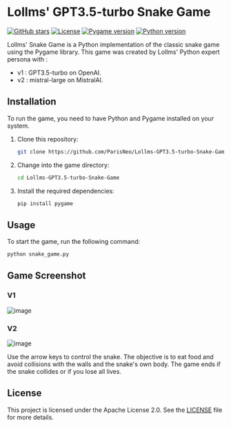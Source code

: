 # Lollms' GPT3.5-turbo Snake Game
[![GitHub stars](https://img.shields.io/github/stars/ParisNeo/Lollms-GPT3.5-turbo-Snake-Game.svg)](https://github.com/ParisNeo/Lollms-GPT3.5-turbo-Snake-Game/stargazers)
[![License](https://img.shields.io/badge/License-Apache%202.0-blue.svg)](https://github.com/ParisNeo/Lollms-GPT3.5-turbo-Snake-Game/blob/main/LICENSE)
[![Pygame version](https://img.shields.io/badge/Pygame-2.0.1-blue.svg)](https://pypi.org/project/pygame/2.0.1/)
[![Python version](https://img.shields.io/badge/Python-3.9-blue.svg)](https://www.python.org/downloads/release/python-390/)

Lollms' Snake Game is a Python implementation of the classic snake game using the Pygame library. This game was created by Lollms' Python expert persona with :
- v1 : GPT3.5-turbo on OpenAI.
- v2 : mistral-large on MistralAI.
  
## Installation
To run the game, you need to have Python and Pygame installed on your system.

1. Clone this repository:
   ```bash
   git clone https://github.com/ParisNeo/Lollms-GPT3.5-turbo-Snake-Game.git
   ```

2. Change into the game directory:
   ```bash
   cd Lollms-GPT3.5-turbo-Snake-Game
   ```

3. Install the required dependencies:
   ```bash
   pip install pygame
   ```

## Usage
To start the game, run the following command:
```bash
python snake_game.py
```


## Game Screenshot
### V1
![image](https://github.com/ParisNeo/Lollms-GPT3.5-turbo-Snake-Game/assets/827993/d7d6c767-df93-4260-b527-2b55c02b9c21)

### V2
![image](https://github.com/ParisNeo/Lollms-GPT3.5-turbo-Snake-Game/assets/827993/f5a860d9-6d55-4e26-aaac-2e7eb24a7fe5)


Use the arrow keys to control the snake. The objective is to eat food and avoid collisions with the walls and the snake's own body. The game ends if the snake collides or if you lose all lives.

## License
This project is licensed under the Apache License 2.0. See the [LICENSE](https://github.com/ParisNeo/Lollms-GPT3.5-turbo-Snake-Game/blob/main/LICENSE) file for more details.

